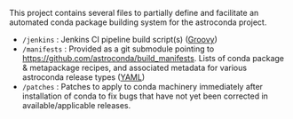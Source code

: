 This project contains several files to partially define and facilitate an
automated conda package building system for the astroconda project.

- `/jenkins` : Jenkins CI pipeline build script(s) ([Groovy](http://www.groovy-lang.org/))
- `/manifests` : Provided as a git submodule pointing to https://github.com/astroconda/build_manifests. Lists of conda package & metapackage recipes, and associated metadata for various astroconda release types ([YAML](http://yaml.org/))
- `/patches` : Patches to apply to conda machinery immediately after installation of conda to fix bugs that have not yet been corrected in available/applicable releases.
